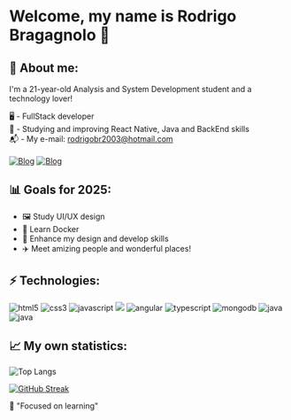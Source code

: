# Welcome, my name is Rodrigo Bragagnolo 👋

<h2>🙋 About me:</h2>

I'm a 21-year-old Analysis and System Development student and a technology lover!

🖥️ - FullStack developer </br>
🌱 - Studying and improving React Native, Java and BackEnd skills </br>
📬 - My e-mail: <a>rodrigobr2003@hotmail.com</a></br></br>
[![Blog](https://img.shields.io/badge/LinkedIn-0077B5?style=for-the-badge&logo=linkedin&logoColor=white)](https://www.linkedin.com/in/rodrigo-bragagnolo-772679214/) [![Blog](https://img.shields.io/website?label=portifoliorodrigobragagnolo.netlify.app&style=for-the-badge&url=https://portifoliorodrigobragagnolo.netlify.app/)](https://portifoliorodrigobragagnolo.netlify.app/)

<h2>📊 Goals for 2025:</h2>
    <ul>
        <li> 🖼️ Study UI/UX design
        <li> 🔭 Learn Docker
        <li> 📖 Enhance my design and develop skills
        <li> ✈️ Meet amizing people and wonderful places!
    </ul>

<h2>⚡ Technologies:</h2>

<div style="display: inline-block">
    <img alt="html5" src="https://img.shields.io/badge/HTML5-E34F26?style=for-the-badge&logo=html5&logoColor=white"/>
    <img alt="css3" src="https://img.shields.io/badge/CSS3-1572B6?style=for-the-badge&logo=css3&logoColor=white" />
    <img alt="javascript" src="https://img.shields.io/badge/JavaScript-323330?style=for-the-badge&logo=javascript&logoColor=F7DF1E" />
     <img src="https://img.shields.io/badge/Node.js-43853D?style=for-the-badge&logo=node.js&logoColor=white" />
    <img alt="angular" src="https://img.shields.io/badge/Angular-DD0031?style=for-the-badge&logo=angular&logoColor=white" />
    <img alt="typescript" src="https://img.shields.io/badge/TypeScript-007ACC?style=for-the-badge&logo=typescript&logoColor=wh" />
    <img alt="mongodb" src="https://img.shields.io/badge/MongoDB-4EA94B?style=for-the-badge&logo=mongodb&logoColor=white" />
    <img alt="java" src="https://img.shields.io/badge/Java-ED8B00?style=for-the-badge&logo=openjdk&logoColor=white" />
    <img alt="java" src="https://img.shields.io/badge/React_Native-20232A?style=for-the-badge&logo=react&logoColor=61DAFB" />
</div>

<h2>📈 My own statistics: </h2>

![Top Langs](https://github-readme-stats.vercel.app/api/top-langs/?username=Rodrigobr2003&layout=compact&theme=dark)

[![GitHub Streak](https://streak-stats.demolab.com/?user=Rodrigobr2003&theme=dark&locale=pt_BR&dates=FF5733&currStreakNum=FF5733&sideNums=C70039)](https://github.com/Rodrigobr2003)

🧠 "Focused on learning"
